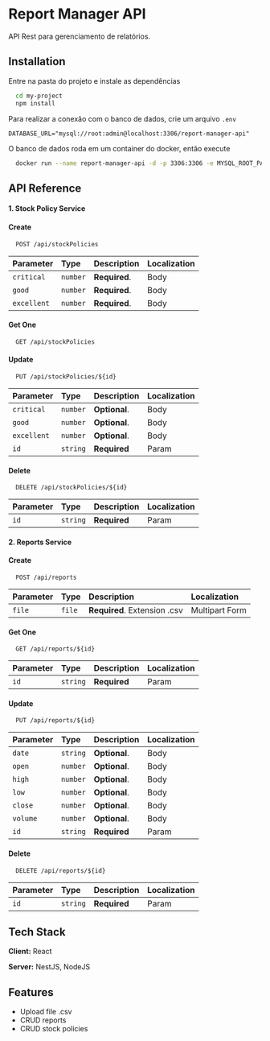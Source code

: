 
# Report Manager API

API Rest para gerenciamento de relatórios.


## Installation

Entre na pasta do projeto e instale as dependências

```bash
  cd my-project
  npm install
```
Para realizar a conexão com o banco de dados, crie um arquivo `.env`

`DATABASE_URL="mysql://root:admin@localhost:3306/report-manager-api"`

O banco de dados roda em um container do docker, então execute

```bash
  docker run --name report-manager-api -d -p 3306:3306 -e MYSQL_ROOT_PASSWORD=admin -e MYSQL_DATABASE=report-manager-api -e MYSQL_USER=admin -e MYSQL_PASSWORD=admin mysql:latest 
```

    
## API Reference

#### 1. Stock Policy Service

#### Create

```http
  POST /api/stockPolicies
```

| Parameter  | Type     | Description     | Localization
| :--------  | :------- | :---------------| :-----------
| `critical` | `number` | **Required**.  | Body
| `good`     | `number` | **Required**.      | Body
| `excellent` | `number` | **Required**. | Body

#### Get One

```http
  GET /api/stockPolicies
```

#### Update

```http
  PUT /api/stockPolicies/${id}
```

| Parameter | Type     | Description     | Localization
| :-------- | :------- | :---------------| :-----------
| `critical` | `number` | **Optional**.  |  Body       |
| `good` | `number` | **Optional**.      |  Body       |
| `excellent` | `number` | **Optional**. |  Body       |
| `id`        |  `string` | **Required** |  Param      |

#### Delete

```http
  DELETE /api/stockPolicies/${id}
```
| Parameter | Type     | Description     | Localization
| :-------- | :------- | :---------------| :-----------
| `id`        |  `string` | **Required** |  Param      |

#### 2. Reports Service

#### Create 

```http
  POST /api/reports
```

| Parameter | Type     | Description     | Localization
| :-------- | :------- | :---------------| :-----------
| `file` | `file` | **Required**. Extension .csv  | Multipart Form

#### Get One

```http
  GET /api/reports/${id}
```
| Parameter | Type     | Description     | Localization
| :-------- | :------- | :---------------| :-----------
| `id`        |  `string` | **Required** |  Param      |

#### Update

```http
  PUT /api/reports/${id}
```

| Parameter | Type     | Description     | Localization
| :-------- | :------- | :---------------| :-----------
| `date` | `string` | **Optional**.  |  Body       |
| `open` | `number`     | **Optional**.      |  Body       |
| `high` | `number` | **Optional**. |  Body       |
| `low` | `number` | **Optional**.  |  Body       |
| `close` | `number`     | **Optional**.      |  Body       |
| `volume` | `number` | **Optional**. |  Body       |
| `id`        |  `string` | **Required** |  Param      |

#### Delete

```http
  DELETE /api/reports/${id}
```
| Parameter | Type     | Description     | Localization
| :-------- | :------- | :---------------| :-----------
| `id`        |  `string` | **Required** |  Param      |
## Tech Stack

**Client:** React

**Server:** NestJS, NodeJS


## Features

- Upload file .csv
- CRUD reports
- CRUD stock policies


